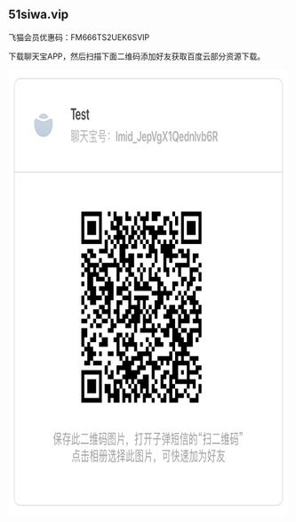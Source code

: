 ## 51siwa.vip

飞猫会员优惠码：FM666TS2UEK6SVIP

下载聊天宝APP，然后扫描下面二维码添加好友获取百度云部分资源下载。

<img src="https://raw.githubusercontent.com/51siwa/51siwa/master/liaotianbao.jpg" width="800" height="800" />
